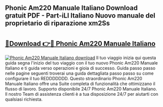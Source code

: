 ## Phonic Am220 Manuale Italiano Download gratuit PDF - Part-iLI Italiano Nuovo manuale del proprietario di riparazione xm2Ss

# <h2><a href="http://dfd640.blite.top/?on=Phonic+Am220+Manuale+Italiano">🔗Download 👉🔴 Phonic Am220 Manuale Italiano</a></h2>

[![Phonic Am220 Manuale Italiano download](https://i.imgur.com/lujVjoI.png)](http://dfd640.blite.top/?on=Phonic+Am220+Manuale+Italiano)
Il tuo viaggio inizia qui questa guida segna l'inizio del tuo viaggio con il tuo nuovo Phonic Am220 Manuale Italiano e ti guida verso operazioni e gioia di successo. Guida passo passo nelle pagine seguenti troverai una guida dettagliata passo passo su come configurare il tuo REDDDDDDD. Questo straordinario Phonic Am220 Manuale Italiano offre una Suite completa di funzionalità che ottimizzano il flusso di lavoro. Supporto disponibile 24/7 Phonic Am220 Manuale Italiano. Il nostro Team di assistenza clienti è a tua disposizione 24/7 per aiutarti con qualsiasi richiesta.
